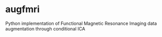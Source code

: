 # augfmri
Python implementation of Functional Magnetic Resonance Imaging data augmentation through conditional ICA
